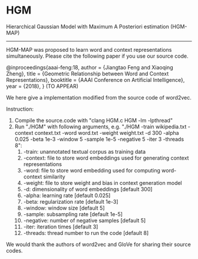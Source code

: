 # HGM

Hierarchical Gaussian Model with Maximum A Posteriori estimation (HGM-MAP) 
________________________________________________________________________________

HGM-MAP was proposed to learn word and context representations simultaneously. Please cite the following paper if you use our source code.

@inproceedings{aaai-feng:18,
  author = {Jiangtao Feng and Xiaoqing Zheng},
  title = {Geometric Relationship between Word and Context Representations},
  booktitle = {AAAI Conference on Artificial Intelligence},
  year = {2018},
}
(TO APPEAR)

We here give a implementation modified from the source code of word2vec.

Instruction:
1. Compile the source.code with "clang HGM.c HGM -lm -lpthread"
2. Run "./HGM" with following arguments, e.g. "./HGM -train wikipedia.txt -context context.txt -word word.txt -weight weight.txt -d 300 -alpha 0.025 -beta 1e-3 -window 5 -sample 1e-5 -negative 5 -iter 3 -threads 8":
	1) -train: unannotated textual corpus as training data
	2) -context: file to store word embeddings used for generating context representations
	3) -word: file to store word embedding used for computing word-context similarity
	4) -weight: file to store weight and bias in context generation model  
	5) -d: dimensionality of word embeddings [default 300]
	6) -alpha: learning rate [default 0.025]
	7) -beta: regularization rate [default 1e-3]
	8) -window: window size [default 5]
	9) -sample: subsampling rate [default 1e-5]
	10) -negative: number of negative samples [default 5]
	11) -iter: iteration times [default 3]
	12) -threads: thread number to run the code [default 8]

We would thank the authors of word2vec and GloVe for sharing their source codes.
